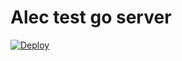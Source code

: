 # Alec test go server

[![Deploy](https://www.herokucdn.com/deploy/button.svg)](https://heroku.com/deploy?template=https://github.com/acharb/alec-test-go)
